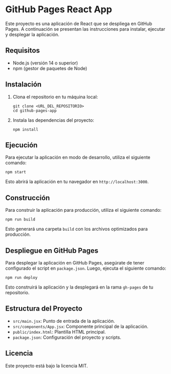 # GitHub Pages React App

Este proyecto es una aplicación de React que se despliega en GitHub Pages. A continuación se presentan las instrucciones para instalar, ejecutar y desplegar la aplicación.

## Requisitos

- Node.js (versión 14 o superior)
- npm (gestor de paquetes de Node)

## Instalación

1. Clona el repositorio en tu máquina local:

   ```
   git clone <URL_DEL_REPOSITORIO>
   cd github-pages-app
   ```

2. Instala las dependencias del proyecto:

   ```
   npm install
   ```

## Ejecución

Para ejecutar la aplicación en modo de desarrollo, utiliza el siguiente comando:

```
npm start
```

Esto abrirá la aplicación en tu navegador en `http://localhost:3000`.

## Construcción

Para construir la aplicación para producción, utiliza el siguiente comando:

```
npm run build
```

Esto generará una carpeta `build` con los archivos optimizados para producción.

## Despliegue en GitHub Pages

Para desplegar la aplicación en GitHub Pages, asegúrate de tener configurado el script en `package.json`. Luego, ejecuta el siguiente comando:

```
npm run deploy
```

Esto construirá la aplicación y la desplegará en la rama `gh-pages` de tu repositorio.

## Estructura del Proyecto

- `src/main.jsx`: Punto de entrada de la aplicación.
- `src/components/App.jsx`: Componente principal de la aplicación.
- `public/index.html`: Plantilla HTML principal.
- `package.json`: Configuración del proyecto y scripts.

## Licencia

Este proyecto está bajo la licencia MIT.
